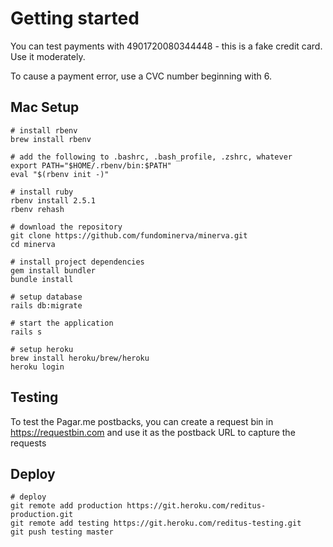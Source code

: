 # Getting started

You can test payments with 4901720080344448 - this is a fake credit card. Use it moderately.

To cause a payment error, use a CVC number beginning with 6.

## Mac Setup

```
# install rbenv
brew install rbenv

# add the following to .bashrc, .bash_profile, .zshrc, whatever
export PATH="$HOME/.rbenv/bin:$PATH"
eval "$(rbenv init -)"

# install ruby
rbenv install 2.5.1
rbenv rehash

# download the repository
git clone https://github.com/fundominerva/minerva.git
cd minerva

# install project dependencies
gem install bundler
bundle install

# setup database
rails db:migrate

# start the application
rails s

# setup heroku
brew install heroku/brew/heroku
heroku login
```

## Testing

To test the Pagar.me postbacks, you can create a request bin in https://requestbin.com and use it as the postback URL to capture the requests

## Deploy

```
# deploy
git remote add production https://git.heroku.com/reditus-production.git
git remote add testing https://git.heroku.com/reditus-testing.git
git push testing master
```